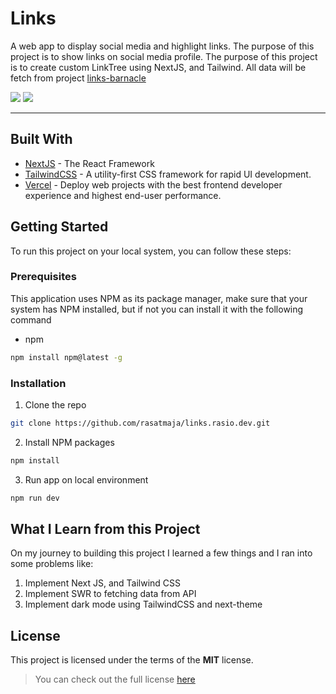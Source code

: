 # Links

A web app to display social media and highlight links. The purpose of this project is to show links on social media profile. The purpose of this project is to create custom LinkTree using NextJS, and Tailwind. All data will be fetch from project [links-barnacle](https://github.com/rasatmaja/links-barnacle)

![](https://img.shields.io/badge/Version-1.0.0-informational?style=flat&logo=<LOGO_NAME>&logoColor=white&color=2bbc8a)
![](https://img.shields.io/badge/Build-Sucess-informational?style=flat&logo=<LOGO_NAME>&logoColor=white&color=2bbc8a)

---

## Built With
* [NextJS](https://nextjs.org/) - The React Framework
* [TailwindCSS](https://tailwindcss.com/) - A utility-first CSS framework for rapid UI development.
* [Vercel](https://vercel.com/dashboard) - Deploy web projects with the best frontend developer experience and highest end-user performance.


## Getting Started

To run this project on your local system, you can follow these steps:

### Prerequisites

This application uses NPM as its package manager, make sure that your system has NPM installed, but if not you can install it with the following command

* npm
```sh
npm install npm@latest -g
```

### Installation

1. Clone the repo
```sh
git clone https://github.com/rasatmaja/links.rasio.dev.git
```
2. Install NPM packages
```sh
npm install
```
3. Run app on local environment
```sh
npm run dev
```

## What I Learn from this Project 
On my journey to building this project I learned a few things and I ran into some problems like:

1. Implement Next JS, and Tailwind CSS
2. Implement SWR to fetching data from API
3. Implement dark mode using TailwindCSS and next-theme

## License
This project is licensed under the terms of the **MIT** license.
>You can check out the full license [here](https://raw.githubusercontent.com/rasatmaja/links.rasio.dev/master/LICENSE) 